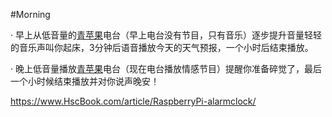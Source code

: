 #Morning

· 早上从低音量的[青苹果](https://www.qpgfm.com)电台（早上电台没有节目，只有音乐）逐步提升音量轻轻的音乐声叫你起床，3分钟后语音播放今天的天气预报，一个小时后结束播放。

· 晚上低音量播放[青苹果](https://www.qpgfm.com)电台（现在电台播放情感节目）提醒你准备碎觉了，最后一个小时候结束播放并对你说声晚安！

https://www.HscBook.com/article/RaspberryPi-alarmclock/
